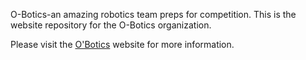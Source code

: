 O-Botics-an amazing robotics team preps for competition.
This is the website repository for the O-Botics organization.

Please visit the [O'Botics](http://o-botics.org) website for more information.
